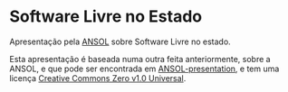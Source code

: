 # Software Livre no Estado

Apresentação pela [ANSOL](https://ansol.org) sobre Software Livre no estado.

Esta apresentação é baseada numa outra feita anteriormente, sobre a ANSOL, e que pode ser
encontrada em [ANSOL-presentation](https://github.com/marado/ANSOL-presentation/), e tem uma
licença [Creative Commons Zero v1.0 Universal](LICENSE).
